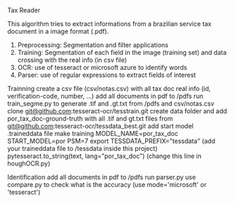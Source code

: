 Tax Reader 

This algorithm tries to extract informations from a brazilian service tax document in a image format (.pdf).
1. Preprocessing: Segmentation and filter applications
2. Training: Segmentation of each field in the image (training set) and data crossing with the real info (in csv file)
3. OCR: use of tesseract or microsoft azure to identify words
4. Parser: use of regular expressions to extract fields of interest


Trainning
create a csv file (csv/notas.csv) with all tax doc real info (id, verification-code, number, ...)
add all documents in pdf to /pdfs
run train_segme.py to generate .tif and .gt.txt from /pdfs and csv/notas.csv
clone git@github.com:tesseract-ocr/tesstrain.git
create data folder and add por_tax_doc-ground-truth with all .tif and gt.txt files
from git@github.com:tesseract-ocr/tessdata_best.git add start model .traineddata file
make training MODEL_NAME=por_tax_doc START_MODEL=por PSM=7 
export TESSDATA_PREFIX="tessdata" (add your traineddata file to /tessdata inside this project)
pytesseract.to_string(text, lang="por_tax_doc") (change this line in houghOCR.py)

Identification
add all documents in pdf to /pdfs
run parser.py
use compare.py to check what is the accuracy (use mode='microsoft' or 'tesseract')
